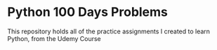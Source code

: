 # Python 100 Days Problems
 This repository holds all of the practice assignments I created to learn Python, from the Udemy Course
